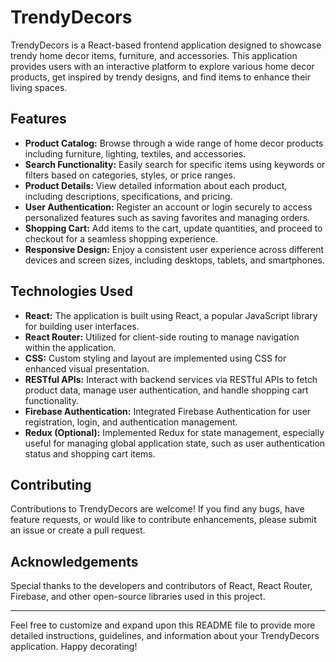 # TrendyDecors

TrendyDecors is a React-based frontend application designed to showcase trendy home decor items, furniture, and accessories. This application provides users with an interactive platform to explore various home decor products, get inspired by trendy designs, and find items to enhance their living spaces.

## Features

- **Product Catalog:** Browse through a wide range of home decor products including furniture, lighting, textiles, and accessories.
- **Search Functionality:** Easily search for specific items using keywords or filters based on categories, styles, or price ranges.
- **Product Details:** View detailed information about each product, including descriptions, specifications, and pricing.
- **User Authentication:** Register an account or login securely to access personalized features such as saving favorites and managing orders.
- **Shopping Cart:** Add items to the cart, update quantities, and proceed to checkout for a seamless shopping experience.
- **Responsive Design:** Enjoy a consistent user experience across different devices and screen sizes, including desktops, tablets, and smartphones.

## Technologies Used

- **React:** The application is built using React, a popular JavaScript library for building user interfaces.
- **React Router:** Utilized for client-side routing to manage navigation within the application.
- **CSS:** Custom styling and layout are implemented using CSS for enhanced visual presentation.
- **RESTful APIs:** Interact with backend services via RESTful APIs to fetch product data, manage user authentication, and handle shopping cart functionality.
- **Firebase Authentication:** Integrated Firebase Authentication for user registration, login, and authentication management.
- **Redux (Optional):** Implemented Redux for state management, especially useful for managing global application state, such as user authentication status and shopping cart items.


## Contributing

Contributions to TrendyDecors are welcome! If you find any bugs, have feature requests, or would like to contribute enhancements, please submit an issue or create a pull request.

## Acknowledgements

Special thanks to the developers and contributors of React, React Router, Firebase, and other open-source libraries used in this project.

---

Feel free to customize and expand upon this README file to provide more detailed instructions, guidelines, and information about your TrendyDecors application. Happy decorating!
